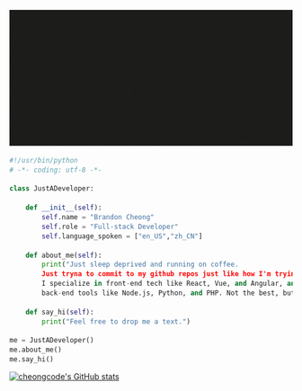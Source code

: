 ![Alt Text](https://github.com/cheongcode/cheongcode/blob/main/about.gif#center)
```python
#!/usr/bin/python
# -*- coding: utf-8 -*-

class JustADeveloper:

    def __init__(self):
        self.name = "Brandon Cheong"
        self.role = "Full-stack Developer"
        self.language_spoken = ["en_US","zh_CN"]
  
    def about_me(self):
        print("Just sleep deprived and running on coffee. 
        Just tryna to commit to my github repos just like how I'm trying to commit to a relationship.
        I specialize in front-end tech like React, Vue, and Angular, and 
        back-end tools like Node.js, Python, and PHP. Not the best, but trying to be better.")
        
    def say_hi(self):
        print("Feel free to drop me a text.")

me = JustADeveloper()
me.about_me()
me.say_hi()
```
[![cheongcode's GitHub stats](https://github-readme-stats.vercel.app/api?username=cheongcode)](https://github.com/cheongcode/github-readme-stats&show_icons=true&theme=nightowl)

